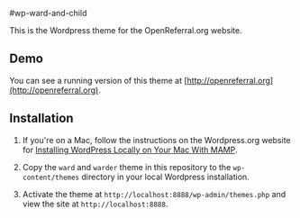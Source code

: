 #wp-ward-and-child

This is the Wordpress theme for the OpenReferral.org website.

## Demo
You can see a running version of this theme at
[http://openreferral.org](http://openreferral.org).

## Installation

1. If you're on a Mac, follow the instructions on the Wordpress.org website for [Installing WordPress Locally on Your Mac With MAMP](http://codex.wordpress.org/Installing_WordPress_Locally_on_Your_Mac_With_MAMP).

2. Copy the `ward` and `warder` theme in this repository to the `wp-content/themes` directory in your local Wordpress installation.

3. Activate the theme at `http://localhost:8888/wp-admin/themes.php` and view the site at `http://localhost:8888`.
